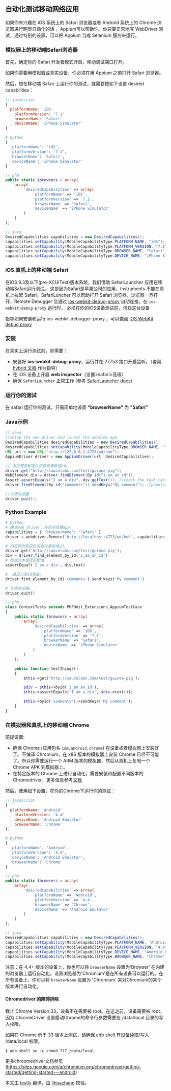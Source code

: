 ## 自动化测试移动网络应用

如果你有兴趣在 iOS 系统上的 Safari 浏览器或者 Android 系统上的 Chrome 浏览器进行网页自动化的话
，Appium可以帮助你。你只要正常地写 WebDriver 测试，通过特别的设置，可以把 Appium 当成 Selenium 服务来运行。

### 模拟器上的移动端Safari浏览器

首先，确定你的 Safari 开发者模式开启，移动调试端口打开。

如果你需要用模拟器或真实设备，你必须在用 Appium 之前打开 Safari 浏览器。

然后，想在移动端 Safari 上运行你的测试，就需要按如下设置 desired capabilities：

```javascript
// javascript
{
  platformName: 'iOS'
  , platformVersion: '7.1'
  , browserName: 'Safari'
  , deviceName: 'iPhone Simulator'
}
```

```python
# python
{
  'platformName': 'iOS',
  'platformVersion': '7.1',
  'browserName': 'Safari',
  'deviceName': 'iPhone Simulator'
}
```

```php
// php
public static $browsers = array(
    array(
        'desiredCapabilities' => array(
            'platformName' => 'iOS',
            'platformVersion' => '7.1',
            'browserName' => 'Safari',
            'deviceName' => 'iPhone Simulator'
        )
    )
);
```

```java
// java
DesiredCapabilities capabilities = new DesiredCapabilities();
capabilities.setCapability(MobileCapabilityType.PLATFORM_NAME, "iOS");
capabilities.setCapability(MobileCapabilityType.PLATFORM_VERSION, "7.1");
capabilities.setCapability(MobileCapabilityType.BROWSER_NAME, "Safari");
capabilities.setCapability(MobileCapabilityType.DEVICE_NAME, "iPhone Simulator");
```

### iOS 真机上的移动端 Safari

在iOS 9.3及以下(pre-XCUITest)版本系统，我们借助 SafariLauncher 应用在移动端Safari运行测试。
这是因为Safari是苹果公司的应用，Instruments 不能在真机上拉起 Safari。SafariLuncher 可以帮助打开 Safari 浏览器，浏览器一旦打开，Remote Debugger 会通过 [ios-webkit-debug-proxy](https://github.com/google/ios-webkit-debug-proxy) 自动连接。在 `ios-webkit-debug-proxy` 运行时，
必须在你的iOS设备测试前，信任这台设备

指导如何安装和运行 ios-webkit-debugger-proxy ，可以查阅 [iOS WebKit debug proxy](/docs/cn/advanced-concepts/ios-webkit-debug-proxy.md)

### 安装

在真实上运行测试前，你需要：

* 安装好 **ios-webkit-debug-proxy**，运行并在 27753 接口开启监听。（查阅 [hybrid 文档](/docs/cn/advanced-concepts/hybrid.md#execution-against-a-real-ios-device) 作为指导）
* 在 iOS 设备上开启 **web inspector**（设置>safari>高级）
* 确保 `SafariLauncher` 正常工作 (参考 [SafariLauncher docs](safari-launcher.md))


### 运行你的测试

在 safari 运行你的测试，只需简单地设置 **"browserName"** 为 **"Safari"**

### Java示例

```java
// java
//setup the web driver and launch the webview app.
DesiredCapabilities desiredCapabilities = new DesiredCapabilities();
desiredCapabilities.setCapability(MobileCapabilityType.BROWSER_NAME, "Safari");
URL url = new URL("http://127.0.0.1:4723/wd/hub");
AppiumDriver driver = new AppiumDriver(url, desiredCapabilities);

// 浏览网页和定位页面元素取得id。
driver.get("http://saucelabs.com/test/guinea-pig");
WebElement div = driver.findElement(By.id("i_am_an_id"));
Assert.assertEquals("I am a div", div.getText()); //check the text retrieved matches expected value
driver.findElement(By.id("comments")).sendKeys("My comment"); //populate the comments field by id.

//关闭浏览器
driver.quit();
```

### Python Example

```python
# python
# 建立web driver，开启浏览器app。
capabilities = { 'browserName': 'Safari' }
driver = webdriver.Remote('http://localhost:4723/wd/hub', capabilities)

# 浏览网页和定位页面元素取得id。
driver.get('http://saucelabs.com/test/guinea-pig');
div = driver.find_element_by_id('i_am_an_id')
# 检查文本是否匹配值
assertEqual('I am a div', div.text)

#  通过元素id填值。
driver.find_element_by_id('comments').send_keys('My comment')

# 关闭浏览器。
driver.quit()
```

```php
// php
class ContextTests extends PHPUnit_Extensions_AppiumTestCase
{
    public static $browsers = array(
        array(
            'desiredCapabilities' => array(
                'platformName' => 'iOS',
                'platformVersion' => '7.1',
                'browserName' => 'Safari',
                'deviceName' => 'iPhone Simulator'
            )
        )
    );

    public function testThings()
    {
        $this->get('http://saucelabs.com/test/guinea-pig');

        $div = $this->byId('i_am_an_id');
        $this->assertEquals('I am a div', $div->text());

        $this->byId('comments')->sendKeys('My comment');
    }
}
```

### 在模拟器和真机上的移动端 Chrome

前提设置:

*  确保 Chrome (应用包名 `com.android.chrome`) 在设备或者模拟器上安装好了。不编译 Chromium，在 x86 版本的模拟器上安装 Chrome 已经不可能了。所以你需要运行一个 ARM 版本的模拟器，然后从真机上复制一个 Chrome APK 到模拟器上。
*  在特定版本的 Chrome 上进行自动化，需要安装和配置不同版本的 Chromedriver，更多信息参考[文档](/docs/cn/advanced-concepts/chromedriver.md) 

然后，使用如下设置，在你的Chrome下运行你的测试：

```javascript
// javascript
{
  platformName: 'Android'
  , platformVersion: '4.4'
  , deviceName: 'Android Emulator'
  , browserName: 'Chrome'
};
```

```python
# python
{
  'platformName': 'Android',
  'platformVersion': '4.4',
  'deviceName': 'Android Emulator',
  'browserName': 'Chrome'
}
```

```php
// php
public static $browsers = array(
    array(
        'desiredCapabilities' => array(
            'platformName' => 'Android',
            'platformVersion' => '4.4',
            'browserName' => 'Chrome',
            'deviceName' => 'Android Emulator'
        )
    )
);
```

```java
// java
DesiredCapabilities capabilities = new DesiredCapabilities();
capabilities.setCapability(MobileCapabilityType.PLATFORM_NAME, "Android");
capabilities.setCapability(MobileCapabilityType.PLATFORM_VERSION, "4.4");
capabilities.setCapability(MobileCapabilityType.DEVICE_NAME, "Android Emulator");
capabilities.setCapability(MobileCapabilityType.BROWSER_NAME, "Chrome");
```

注意：在 4.4+ 版本的设备上，你也可以将 `browserName` 设置为'Browser' 在内建的浏览器上运行自动化。设置浏览器为'Chromium'是在所有设备可以运行的。在所有设备上，你可以将 `browserName` 设置为 'Chromium' 来对Chromium的某个版本进行自动化。

#### Chromedriver 的障碍排除

截止 Chrome Version 33，设备不在需要被 root。在这之前，设备需要被 root，因为 ChromeDriver 设置启动Chrome的命令行参数需要在 /data/local 目录的写入权限。

如果在 Chrome 低于 33 版本上测试，请确保 adb shell 有设备读取/写入  /data/local 权限。

```center
$ adb shell su -c chmod 777 /data/local
```

更多chroomedriver文档参见(https://sites.google.com/a/chromium.org/chromedriver/getting-started/getting-started---android)

本文由 [testly](https://github.com/testly) 翻译，由 [lihuazhang](https://github.com/lihuazhang) 校验。
